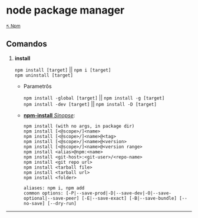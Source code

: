 # node package manager

<sub>[:arrow_upper_left: Npm](readme.md)<sub>

## Comandos

1. **install**

    `npm install [target]` || `npm i [target]`<br/>
    `npm uninstall [target]`
    - Parametrôs

        `npm install -global [target]` || `npm install -g [target]` <br/>
        `npm install -dev [target]` || `npm install -D [target]`

    - [**npm-install** *Sinopse*](https://docs.npmjs.com/cli/v8/commands/npm-install):
        ```
        npm install (with no args, in package dir)
        npm install [<@scope>/]<name>
        npm install [<@scope>/]<name>@<tag>
        npm install [<@scope>/]<name>@<version>
        npm install [<@scope>/]<name>@<version range>
        npm install <alias>@npm:<name>
        npm install <git-host>:<git-user>/<repo-name>
        npm install <git repo url>
        npm install <tarball file>
        npm install <tarball url>
        npm install <folder>

        aliases: npm i, npm add
        common options: [-P|--save-prod|-D|--save-dev|-O|--save-optional|--save-peer] [-E|--save-exact] [-B|--save-bundle] [--no-save] [--dry-run]
        ```

---
    